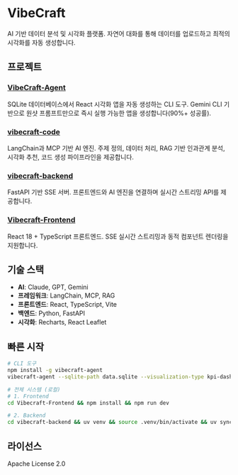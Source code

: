 # VibeCraft

AI 기반 데이터 분석 및 시각화 플랫폼. 자연어 대화를 통해 데이터를 업로드하고 최적의 시각화를 자동 생성합니다.

## 프로젝트

### [VibeCraft-Agent](https://github.com/vibecraft25/VibeCraft-Agent)
SQLite 데이터베이스에서 React 시각화 앱을 자동 생성하는 CLI 도구. Gemini CLI 기반으로 원샷 프롬프트만으로 즉시 실행 가능한 앱을 생성합니다(90%+ 성공률).

### [vibecraft-code](https://github.com/vibecraft25/vibecraft-code)
LangChain과 MCP 기반 AI 엔진. 주제 정의, 데이터 처리, RAG 기반 인과관계 분석, 시각화 추천, 코드 생성 파이프라인을 제공합니다.

### [vibecraft-backend](https://github.com/vibecraft25/vibecraft-backend)
FastAPI 기반 SSE 서버. 프론트엔드와 AI 엔진을 연결하며 실시간 스트리밍 API를 제공합니다.

### [Vibecraft-Frontend](https://github.com/vibecraft25/Vibecraft-Frontend)
React 18 + TypeScript 프론트엔드. SSE 실시간 스트리밍과 동적 컴포넌트 렌더링을 지원합니다.

## 기술 스택

- **AI**: Claude, GPT, Gemini
- **프레임워크**: LangChain, MCP, RAG
- **프론트엔드**: React, TypeScript, Vite
- **백엔드**: Python, FastAPI
- **시각화**: Recharts, React Leaflet

## 빠른 시작

```bash
# CLI 도구
npm install -g vibecraft-agent
vibecraft-agent --sqlite-path data.sqlite --visualization-type kpi-dashboard

# 전체 시스템 (로컬)
# 1. Frontend
cd Vibecraft-Frontend && npm install && npm run dev

# 2. Backend
cd vibecraft-backend && uv venv && source .venv/bin/activate && uv sync && python main.py
```

## 라이선스

Apache License 2.0
